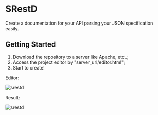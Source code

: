 # SRestD
Create a documentation for your API parsing your JSON specification easily.

## Getting Started
1. Download the repository to a server like Apache, etc..;
2. Access the project editor by "server_url/editor.html";
3. Start to create! 

Editor:

<img src="https://uploaddeimagens.com.br/images/001/736/933/original/srestd.png?1542728521" alt="srestd"/>

Result:

<img src="https://uploaddeimagens.com.br/images/001/736/934/original/sr2.png?1542728620" alt="srestd"/>
